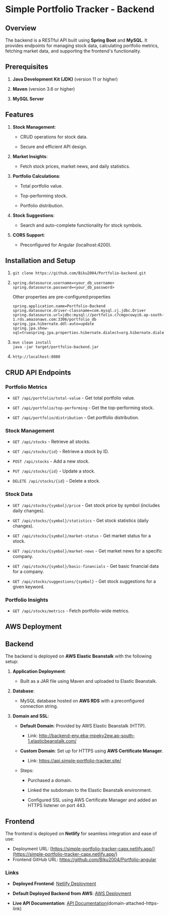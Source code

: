 # Simple Portfolio Tracker - Backend


## Overview

The backend is a RESTful API built using **Spring Boot** and **MySQL**. It provides endpoints for managing stock data, calculating portfolio metrics, fetching market data, and supporting the frontend's functionality.

## Prerequisites

1.  **Java Development Kit (JDK)** (version 11 or higher)
    
2.  **Maven** (version 3.6 or higher)
    
3.  **MySQL Server**
    

## Features

1.  **Stock Management**:
    
    *   CRUD operations for stock data.
        
    *   Secure and efficient API design.
        
2.  **Market Insights**:
    
    *   Fetch stock prices, market news, and daily statistics.
        
3.  **Portfolio Calculations**:
    
    *   Total portfolio value.
        
    *   Top-performing stock.
        
    *   Portfolio distribution.
        
4.  **Stock Suggestions**:
    
    *   Search and auto-complete functionality for stock symbols.
        
5.  **CORS Support**:
    
    *   Preconfigured for Angular (localhost:4200).
        

## Installation and Setup

1.  ```
    git clone https://github.com/Biku2004/Portfolio-backend.git
    ```
    
    
2.  ```
    spring.datasource.username=<your_db_username>
    spring.datasource.password=<your_db_password>
    ```
    
    Other properties are pre-configured:properties
    ```
    spring.application.name=Portfolio-Backend
    spring.datasource.driver-classname=com.mysql.cj.jdbc.Driver
    spring.datasource.url=jdbc:mysql://portfolio.c7cmgocowyi6.ap-south-1.rds.amazonaws.com:3306/portfolio_db
    spring.jpa.hibernate.ddl-auto=update
    spring.jpa.show-sql=truespring.jpa.properties.hibernate.dialect=org.hibernate.dialect.MySQLDialectserver.port=8080
    ```

4.  ```
    mvn clean install 
    java -jar target/portfolio-backend.jar
    ```
    
5.  ```
    http://localhost:8080
    ```
    

## CRUD API Endpoints

### Portfolio Metrics

*   ```GET /api/portfolio/total-value``` - Get total portfolio value.
    
*   ```GET /api/portfolio/top-performing``` - Get the top-performing stock.
    
*   ```GET /api/portfolio/distribution``` - Get portfolio distribution.
    

### Stock Management

*   ```GET /api/stocks``` - Retrieve all stocks.
    
*   ```GET /api/stocks/{id}``` - Retrieve a stock by ID.
    
*   ```POST /api/stocks``` - Add a new stock.
    
*   ```PUT /api/stocks/{id}``` - Update a stock.
    
*   ```DELETE /api/stocks/{id}``` - Delete a stock.
    

### Stock Data

*   ```GET /api/stocks/{symbol}/price``` - Get stock price by symbol (includes daily changes).
    
*   ```GET /api/stocks/{symbol}/statistics``` - Get stock statistics (daily changes).
    
*   ```GET /api/stocks/{symbol}/market-status``` - Get market status for a stock.
    
*   ```GET /api/stocks/{symbol}/market-news``` - Get market news for a specific company.
    
*   ```GET /api/stocks/{symbol}/basic-financials``` - Get basic financial data for a company.
    
*   ```GET /api/stocks/suggestions/{symbol}``` - Get stock suggestions for a given keyword.
    

### Portfolio Insights

*   ```GET /api/stocks/metrics``` - Fetch portfolio-wide metrics.
    

## AWS Deployment

## Backend

The backend is deployed on **AWS Elastic Beanstalk** with the following setup:

1.  **Application Deployment**:
    
    *   Built as a JAR file using Maven and uploaded to Elastic Beanstalk.
        
2.  **Database**:
    
    *   MySQL database hosted on **AWS RDS** with a preconfigured connection string.
        
3.  **Domain and SSL**:
    
    *   **Default Domain**: Provided by AWS Elastic Beanstalk (HTTP).
        
        *   Link: http://backend-env.eba-mpeky2ew.ap-south-1.elasticbeanstalk.com/
            
    *   **Custom Domain**: Set up for HTTPS using **AWS Certificate Manager**.
        
        *   Link: https://api.simple-portfolio-tracker.site/
            
    *   Steps:
        
        *   Purchased a domain.
            
        *   Linked the subdomain to the Elastic Beanstalk environment.
            
        *   Configured SSL using AWS Certificate Manager and added an HTTPS listener on port 443.
            

## Frontend

The frontend is deployed on **Netlify** for seamless integration and ease of use:

*   Deployment URL: [https://simple-portfolio-tracker-capx.netlify.app/](https://simple-portfolio-tracker-capx.netlify.app/)
*   Frontend GitHub URL: https://github.com/Biku2004/Portfolio-angular
    

### Links

*   **Deployed Frontend**: [Netlify Deployment](https://simple-portfolio-tracker-capx.netlify.app/)
    
*   **Default Deployed Backend from AWS**: [AWS Deployment](http://backend-env.eba-mpeky2ew.ap-south-1.elasticbeanstalk.com/)
    
*   **Live API Documentation**: [API Documentation](https://api.simple-portfolio-tracker.site/)(domain-attached-https-link)
